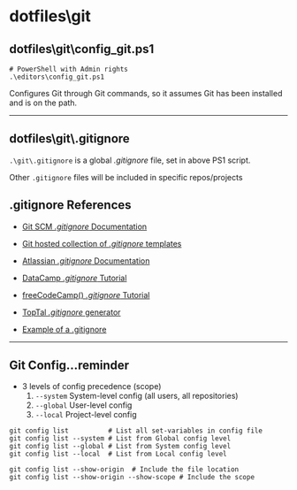 # dotfiles\git

## dotfiles\git\config_git.ps1

```pwsh
# PowerShell with Admin rights
.\editors\config_git.ps1
```

Configures Git through Git commands, so it assumes Git has been installed and is on the path.

---

## dotfiles\git\\.gitignore

`.\git\.gitignore` is a global _.gitignore_ file, set in above PS1 script.

Other `.gitignore` files will be included in specific repos/projects

## .gitignore References

- [Git SCM _.gitignore_ Documentation](https://git-scm.com/docs/gitignore)
- [Git hosted collection of _.gitignore_ templates](https://github.com/github/gitignore)

- [Atlassian _.gitignore_ Documentation](https://www.atlassian.com/git/tutorials/saving-changes/gitignore)
- [DataCamp _.gitignore_ Tutorial](https://www.datacamp.com/tutorial/gitignore)
- [freeCodeCamp() _.gitignore_ Tutorial](https://www.freecodecamp.org/news/gitignore-file-how-to-ignore-files-and-folders-in-git/)

- [TopTal _.gitignore_ generator](https://www.toptal.com/developers/gitignore)
- [Example of a .gitignore](https://gist.github.com/octocat/9257657)

---

## Git Config...reminder

- 3 levels of config precedence (scope)
    1. `--system` System-level config (all users, all repositories)
    2. `--global` User-level config
    3. `--local` Project-level config

```pwsh
git config list          # List all set-variables in config file
git config list --system # List from Global config level
git config list --global # List from System config level
git config list --local  # List from Local config level

git config list --show-origin  # Include the file location
git config list --show-origin --show-scope # Include the scope

```

